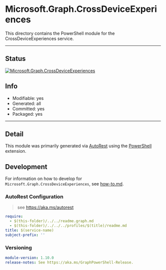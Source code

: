 <!-- region Generated -->
# Microsoft.Graph.CrossDeviceExperiences
This directory contains the PowerShell module for the CrossDeviceExperiences service.

---
## Status
[![Microsoft.Graph.CrossDeviceExperiences](https://img.shields.io/powershellgallery/v/Microsoft.Graph.CrossDeviceExperiences.svg?style=flat-square&label=Microsoft.Graph.CrossDeviceExperiences "Microsoft.Graph.CrossDeviceExperiences")](https://www.powershellgallery.com/packages/Microsoft.Graph.CrossDeviceExperiences/)

## Info
- Modifiable: yes
- Generated: all
- Committed: yes
- Packaged: yes

---
## Detail
This module was primarily generated via [AutoRest](https://github.com/Azure/autorest) using the [PowerShell](https://github.com/Azure/autorest.powershell) extension.

## Development
For information on how to develop for `Microsoft.Graph.CrossDeviceExperiences`, see [how-to.md](how-to.md).
<!-- endregion -->

### AutoRest Configuration

> see https://aka.ms/autorest

``` yaml
require:
  - $(this-folder)/../../readme.graph.md
  - $(this-folder)/../../../profiles/$(title)/readme.md
title: $(service-name)
subject-prefix: ''
```
### Versioning

``` yaml
module-version: 1.10.0
release-notes: See https://aka.ms/GraphPowerShell-Release.
```
